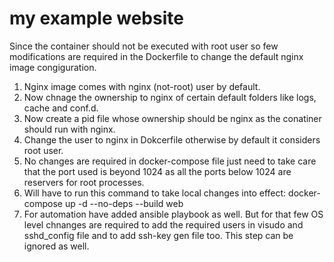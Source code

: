 # my example website

Since the container should not be executed with root user so few modifications are required in the Dockerfile to change the default nginx image congiguration.
1) Nginx image comes with nginx (not-root) user by default.
2) Now chnage the ownership to nginx  of certain default folders like logs, cache and conf.d. 
3) Now create a pid file whose ownership should be nginx as the conatiner should run with nginx.
4) Change the user to nginx in Dokcerfile otherwise by default it considers root user.
5) No changes are required in docker-compose file just need to take care that the port used is beyond 1024 as all the ports below  1024 are reservers for root processes.
6) Will have to run this command to take local changes into effect:
   docker-compose up -d --no-deps --build web
7) For automation have added ansible playbook as well. But for that few OS level chnanges are required to add the required users in visudo and sshd_config file and to add ssh-key gen file too. This step can be ignored as well.
